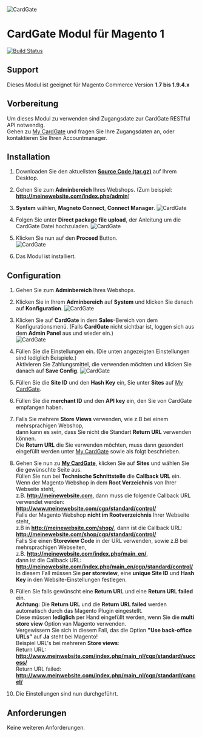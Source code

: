 ![CardGate](https://cdn.curopayments.net/thumb/200/logos/cardgate.png)

# CardGate Modul für Magento 1

[![Build Status](https://travis-ci.org/cardgate/magento1.svg?branch=master)](https://travis-ci.org/cardgate/magento1)

## Support

Dieses Modul ist geeignet für Magento Commerce Version **1.7 bis 1.9.4.x**

## Vorbereitung

Um dieses Modul zu verwenden sind Zugangsdate zur CardGate RESTful API notwendig.  
Gehen zu [My CardGate](https://my.cardgate.com/) und fragen Sie Ihre Zugangsdaten an, oder kontaktieren Sie Ihren Accountmanager.

## Installation

1. Downloaden Sie den aktuellsten **[Source Code (tar.gz)](https://github.com/cardgate/magento1/releases)** auf Ihrem Desktop.

2. Gehen Sie zum **Adminbereich** Ihres Webshops.
(Zum beispiel: **http://meinewebsite.com/index.php/admin**)

3. **System** wählen, **Magneto Connect**, **Connect Manager**.
![CardGate](https://cardgate.com/wp-content/uploads/magento-install-1.png)

4. Folgen Sie unter **Direct package file upload**,  der Anleitung um die CardGate Datei hochzuladen. 
![CardGate](https://cardgate.com/wp-content/uploads/magento-install-2.png)

5. Klicken Sie nun auf den **Proceed** Button.  
![CardGate](https://cardgate.com/wp-content/uploads/magento-install-7.png)

6. Das Modul ist installiert.

## Configuration

1. Gehen Sie zum **Adminbereich** Ihres Webshops.

2. Klicken Sie in Ihrem **Adminbereich** auf **System** und klicken Sie danach auf **Konfiguration**.
   ![CardGate](https://cardgate.com/wp-content/uploads/magento-install-8.png)

3. Klicken Sie auf **CardGate** in dem **Sales**-Bereich von dem Konfigurationsmenü.
   (Falls **CardGate** nicht sichtbar ist, loggen sich aus dem **Admin Panel** aus und wieder ein.)  
   ![CardGate](https://cardgate.com/wp-content/uploads/magento-install-9.png)

4. Füllen Sie die Einstellungen ein. (Die unten angezeigten Einstellungen sind lediglich Beispiele.)  
   Aktivieren Sie Zahlungsmittel, die verwenden möchten und klicken Sie danach auf **Save Config**.
   ![CardGate](https://cardgate.com/wp-content/uploads/magento-install-10.png)

5. Füllen Sie die **Site ID** und den **Hash Key** ein, Sie unter **Sites** auf [My CardGate](https://my.cardgate.com/).

6. Füllen Sie die **merchant ID** und den **API key** ein, den Sie von CardGate empfangen haben.

7. Falls Sie mehrere **Store Views** verwenden, wie z.B bei einem mehrsprachigen Webshop,  
   dann kann es sein, dass Sie nicht die Standart **Return URL** verwenden können.  
   Die **Return URL** die Sie verwenden möchten, muss dann gesondert eingefüllt werden unter [My CardGate](https://my.cardgate.com/) sowie als folgt beschrieben.   

8. Gehen Sie nun zu [**My CardGate**](https://my.cardgate.com/), klicken Sie auf **Sites** und wählen Sie die gewünschte Seite aus.  
   Füllen Sie nun bei **Technische Schnittstelle** die **Callback URL** ein.   
   Wenn der Magento Webshop in dem **Root Verzeichnis** von Ihrer Webseite steht,  
   z.B. **http://meinewebsite.com**, dann muss die folgende Callback URL verwendet werden:  
   **http://www.meinewebsite.com/cgp/standard/control/**  
   Falls der Magento Webshop **nicht im Rootverzeichnis** Ihrer Webseite steht,  
   z.B in **http://meinewebsite.com/shop/**, dann ist die Callback URL:  
   **http://meinewebsite.com/shop/cgp/standard/control/**  
   Falls Sie einen **Storeview Code** in der URL verwenden, sowie z.B bei mehrsprachigen Webseiten,  
   z.B. **http://meinewebsite.com/index.php/main_en/**,  
   dann ist die Callback URL: **http://meinewebsite.com/index.php/main_en/cgp/standard/control/**  
   In diesem Fall müssen Sie **per storeview**, eine **unique Site ID** und **Hash Key** in den Website-Einstellungen festlegen.  

9. Füllen Sie falls gewünscht eine **Return URL** und eine **Return URL failed** ein.  
   **Achtung:** Die **Return URL** und die **Return URL failed** werden automatisch durch das Magento Plugin eingestellt.  
   Diese müssen **lediglich** per Hand eingefüllt werden, wenn Sie die  **multi store view** Option van Magento verwenden.  
   Vergewissern Sie sich in diesem Fall, das die Option **"Use back-­office URLs”** auf **Ja** steht bei Magento!  
   Beispiel URL's bei mehreren **Store views**:  
   Return URL: **http://www.meinwebsite.com/index.php/main_nl/cgp/standard/success/**  
   Return URL failed: **http://www.meinwebsite.com/index.php/main_nl/cgp/standard/cancel/**   
   
10. Die Einstellungen sind nun durchgeführt.

## Anforderungen

Keine weiteren Anforderungen. 